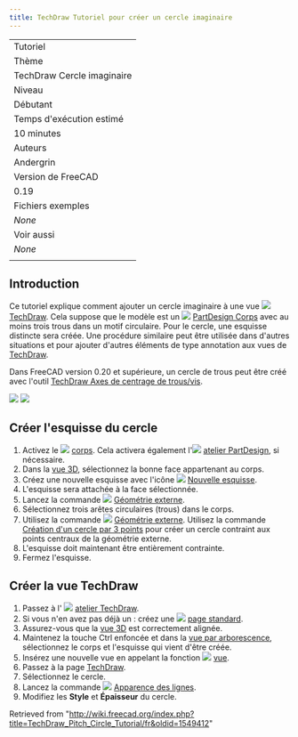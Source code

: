 ```yaml
---
title: TechDraw Tutoriel pour créer un cercle imaginaire
---
```

|  |
| --- |
| Tutoriel |
| Thème |
| TechDraw Cercle imaginaire |
| Niveau |
| Débutant |
| Temps d'exécution estimé |
| 10 minutes |
| Auteurs |
| Andergrin |
| Version de FreeCAD |
| 0.19 |
| Fichiers exemples |
| *None* |
| Voir aussi |
| *None* |
|  |

## Introduction

Ce tutoriel explique comment ajouter un cercle imaginaire à une vue ![](/images/Workbench_TechDraw.svg) [TechDraw](/TechDraw_Workbench/fr "TechDraw Workbench/fr"). Cela suppose que le modèle est un ![](/images/PartDesign_Body.svg) [PartDesign Corps](/PartDesign_Body/fr "PartDesign Body/fr") avec au moins trois trous dans un motif circulaire. Pour le cercle, une esquisse distincte sera créée. Une procédure similaire peut être utilisée dans d'autres situations et pour ajouter d'autres éléments de type annotation aux vues de [TechDraw](/TechDraw_Workbench/fr "TechDraw Workbench/fr").

Dans FreeCAD version 0.20 et supérieure, un cercle de trous peut être créé avec l'outil [TechDraw Axes de centrage de trous/vis](/TechDraw_ExtensionHoleCircle/fr "TechDraw ExtensionHoleCircle/fr").

![](/images/Circle.png)
![](/images/Pitch_Circle.png)

## Créer l'esquisse du cercle

1. Activez le ![](/images/PartDesign_Body.svg) [corps](/PartDesign_Body/fr "PartDesign Body/fr"). Cela activera également l'![](/images/Workbench_PartDesign.svg) [atelier PartDesign](/PartDesign_Workbench/fr "PartDesign Workbench/fr"), si nécessaire.
2. Dans la [vue 3D](/3D_view/fr "3D view/fr"), sélectionnez la bonne face appartenant au corps.
3. Créez une nouvelle esquisse avec l'icône ![](/images/PartDesign_NewSketch.svg) [Nouvelle esquisse](/PartDesign_NewSketch/fr "PartDesign NewSketch/fr").
4. L'esquisse sera attachée à la face sélectionnée.
5. Lancez la commande ![](/images/Sketcher_External.svg) [Géométrie externe](/Sketcher_External/fr "Sketcher External/fr").
6. Sélectionnez trois arêtes circulaires (trous) dans le corps.
7. Utilisez la commande ![](/images/Sketcher_Create3PointCircle.svg) [Géométrie externe](/Sketcher_External/fr "Sketcher External/fr"). Utilisez la commande [Création d'un cercle par 3 points](/Sketcher_Create3PointCircle/fr "Sketcher Create3PointCircle/fr") pour créer un cercle contraint aux points centraux de la géométrie externe.
8. L'esquisse doit maintenant être entièrement contrainte.
9. Fermez l'esquisse.

## Créer la vue TechDraw

1. Passez à l' ![](/images/Workbench_TechDraw.svg) [atelier TechDraw](/TechDraw_Workbench/fr "TechDraw Workbench/fr").
2. Si vous n'en avez pas déjà un : créez une ![](/images/TechDraw_PageDefault.svg) [page standard](/TechDraw_PageDefault/fr "TechDraw PageDefault/fr").
3. Assurez-vous que la [vue 3D](/3D_view/fr "3D view/fr") est correctement alignée.
4. Maintenez la touche Ctrl enfoncée et dans la [vue par arborescence](/Tree_view/fr "Tree view/fr"), sélectionnez le corps et l'esquisse qui vient d'être créée.
5. Insérez une nouvelle vue en appelant la fonction ![](/images/TechDraw_View.svg) [vue](/TechDraw_View/fr "TechDraw View/fr").
6. Passez à la page [TechDraw](/TechDraw_Workbench/fr "TechDraw Workbench/fr").
7. Sélectionnez le cercle.
8. Lancez la commande ![](/images/TechDraw_DecorateLine.svg) [Apparence des lignes](/TechDraw_DecorateLine/fr "TechDraw DecorateLine/fr").
9. Modifiez les **Style** et **Épaisseur** du cercle.

Retrieved from "<http://wiki.freecad.org/index.php?title=TechDraw_Pitch_Circle_Tutorial/fr&oldid=1549412>"